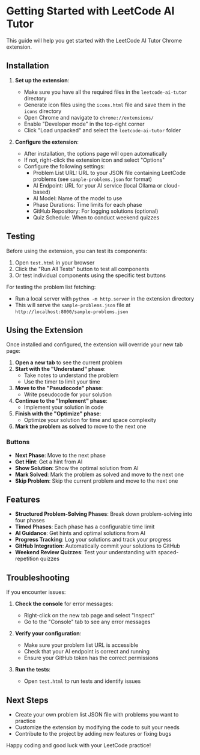 # Getting Started with LeetCode AI Tutor

This guide will help you get started with the LeetCode AI Tutor Chrome extension.

## Installation

1. **Set up the extension**:
   - Make sure you have all the required files in the `leetcode-ai-tutor` directory
   - Generate icon files using the `icons.html` file and save them in the `icons` directory
   - Open Chrome and navigate to `chrome://extensions/`
   - Enable "Developer mode" in the top-right corner
   - Click "Load unpacked" and select the `leetcode-ai-tutor` folder

2. **Configure the extension**:
   - After installation, the options page will open automatically
   - If not, right-click the extension icon and select "Options"
   - Configure the following settings:
     - Problem List URL: URL to your JSON file containing LeetCode problems (see `sample-problems.json` for format)
     - AI Endpoint: URL for your AI service (local Ollama or cloud-based)
     - AI Model: Name of the model to use
     - Phase Durations: Time limits for each phase
     - GitHub Repository: For logging solutions (optional)
     - Quiz Schedule: When to conduct weekend quizzes

## Testing

Before using the extension, you can test its components:

1. Open `test.html` in your browser
2. Click the "Run All Tests" button to test all components
3. Or test individual components using the specific test buttons

For testing the problem list fetching:
- Run a local server with `python -m http.server` in the extension directory
- This will serve the `sample-problems.json` file at `http://localhost:8000/sample-problems.json`

## Using the Extension

Once installed and configured, the extension will override your new tab page:

1. **Open a new tab** to see the current problem
2. **Start with the "Understand" phase**:
   - Take notes to understand the problem
   - Use the timer to limit your time
3. **Move to the "Pseudocode" phase**:
   - Write pseudocode for your solution
4. **Continue to the "Implement" phase**:
   - Implement your solution in code
5. **Finish with the "Optimize" phase**:
   - Optimize your solution for time and space complexity
6. **Mark the problem as solved** to move to the next one

### Buttons

- **Next Phase**: Move to the next phase
- **Get Hint**: Get a hint from AI
- **Show Solution**: Show the optimal solution from AI
- **Mark Solved**: Mark the problem as solved and move to the next one
- **Skip Problem**: Skip the current problem and move to the next one

## Features

- **Structured Problem-Solving Phases**: Break down problem-solving into four phases
- **Timed Phases**: Each phase has a configurable time limit
- **AI Guidance**: Get hints and optimal solutions from AI
- **Progress Tracking**: Log your solutions and track your progress
- **GitHub Integration**: Automatically commit your solutions to GitHub
- **Weekend Review Quizzes**: Test your understanding with spaced-repetition quizzes

## Troubleshooting

If you encounter issues:

1. **Check the console** for error messages:
   - Right-click on the new tab page and select "Inspect"
   - Go to the "Console" tab to see any error messages

2. **Verify your configuration**:
   - Make sure your problem list URL is accessible
   - Check that your AI endpoint is correct and running
   - Ensure your GitHub token has the correct permissions

3. **Run the tests**:
   - Open `test.html` to run tests and identify issues

## Next Steps

- Create your own problem list JSON file with problems you want to practice
- Customize the extension by modifying the code to suit your needs
- Contribute to the project by adding new features or fixing bugs

Happy coding and good luck with your LeetCode practice!
